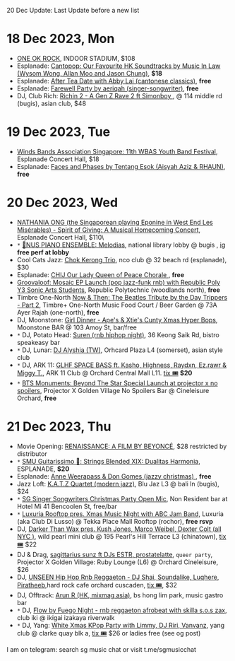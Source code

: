 20 Dec Update: Last Update before a new list

# 18 Dec 2023, Mon
- [ONE OK ROCK](https://ticketmaster.sg/activity/detail/23_oneokrock), INDOOR STADIUM, $108
- Esplanade: [Cantopop: Our Favourite HK Soundtracks by Music In Law (Wysom Wong, Allan Moo and Jason Chung)](https://esplanade.com/whats-on/festivals-and-series/series/coffee-morning-and-afternoon-tea/our-favourite-hk-soundtracks-by-music-in-law), **$18**
- Esplanade: [After Tea Date with Abby Lai (cantonese classics)](https://esplanade.com/whats-on/festivals-and-series/series/coffee-morning-and-afternoon-tea/after-tea-date-with-abby-lai), **free**
- Esplanade: [Farewell Party by aeriqah (singer-songwriter)](https://esplanade.com/whats-on/festivals-and-series/free-programmes/2023/come-together/farewell-party), **free**
- DJ, Club Rich: [Richin 2 - A Gen Z Rave 2 ft Simonboy ](https://instagram.com/p/C0eVdPQym0h/),  @ 114 middle rd (bugis), asian club, $48

# 19 Dec 2023, Tue
- [Winds Bands Association Singapore: 11th WBAS Youth Band Festival](https://sistic.com.sg/events/wbas1223), Esplanade Concert Hall, $18
- Esplanade: [Faces and Phases by Tentang Esok (Aisyah Aziz & RHAUN)](https://esplanade.com/whats-on/festivals-and-series/free-programmes/2023/come-together/faces-and-phases), **free**

# 20 Dec 2023, Wed
- [NATHANIA ONG (the Singaporean playing Eponine in West End Les Misérables) - Spirit of Giving: A Musical Homecoming Concert](https://sistic.com.sg/events/giving1223), Esplanade Concert Hall, $110\
- `*` [🎹NUS PIANO ENSEMBLE: Melodias](https://www.eventbrite.sg/e/773460470087), national library lobby @ bugis , [ig](https://www.instagram.com/p/C01Ea-ixA0a/) **free perf at lobby**
- Cool Cats Jazz: [Chok Kerong Trio](https://feverup.com/m/129097), nco club @ 32 beach rd (esplanade), $30
- Esplanade: [CHIJ Our Lady Queen of Peace Chorale ](https://esplanade.com/whats-on/festivals-and-series/free-programmes/2023/come-together/chij-our-lady-queen-of-peace-chorale), **free**
- [Groovaloof: Mosaic EP Launch (pop jazz-funk rnb) with Republic Poly Y3 Sonic Arts Students](https://instagram.com/p/C0jRQI6Bd9e/), Republic Polytechnic (woodlands north),  **free**
- Timbre One-North [Now & Then: The Beatles Tribute by the Day Trippers - Part 2](https://instagram.com/p/C0fxtHoSHgn/), Timbre+ One-North Music Food Court / Beer Garden @ 73A Ayer Rajah (one-north), **free**
- DJ, Moonstone: [Girl Dinner - Ape's & Xtie's  Cunty Xmas Hyper Bops](https://instagram.com/p/C0gwV1OSUzz/), Moonstone BAR @ 103 Amoy St, bar/free
- `*` DJ, Potato Head: [Suren (rnb hiphop night)](https://www.instagram.com/p/C0OaDy7Sh9J/), 36 Keong Saik Rd, bistro speakeasy bar
-  `*` DJ, Lunar: [DJ Alyshia (TW)](https://www.instagram.com/p/C0-9t2aS1ZX/), Orhcard Plaza L4 (somerset), asian style club
-  `*` DJ, ARK 11: [GLHF SPACE BASS  ft. Kasho, Highness, Raydxn, Ez.rawr & Miggy T.](https://www.instagram.com/p/C0_IYBFyHa6/), ARK 11 Club @ Orchard Central Mall L11. [tix 🎟](https://glhfspacebass.peatix.com) **$20**
- `*` [BTS Monuments: Beyond The Star Special Launch at projector x no spoilers](https://www.eventbrite.sg/e/774202449367), Projector X Golden Village No Spoilers Bar @ Cineleisure Orchard, **free**


# 21 Dec 2023, Thu
- Movie Opening: [RENAISSANCE: A FILM BY BEYONCÉ](https://theprojector.sg/films-and-events/renaissance/), $28 restricted by distributor
- `*` [SMU Guitarissimo 🎸: Strings Blended XIX: Dualitas Harmonia](https://www.instagram.com/p/C00wJdJRjdj/), ESPLANADE, **$20**
- Esplanade: [Anne Weerapass & Don Gomes (jazzy christmas) ](https://esplanade.com/whats-on/festivals-and-series/free-programmes/2023/come-together/anne-weerapass-and-don-gomes), **free**
- Jazz Loft: [K.A.T.Z Quartet (modern jazz)](https://eventbrite.sg/e/765546970597), Blu Jaz L3 @ bali ln (bugis), $24
- `*` [SG Singer Songwriters Christmas Party Open Mic](https://peatix.com/event/3790856), Non Resident bar at Hotel Mi 41 Bencoolen St, free/bar
- `*` [Luxuria Rooftop pres. Xmas Music Night with ABC Jam Band](https://www.instagram.com/p/C0_OJpgyifE/), Luxuria (aka Club Di Lusso) @ Tekka Place Mall Rooftop (rochor), **free rsvp**
- DJ, [Darker Than Wax pres. Kush Jones, Marco Weibel, Dexter Colt (all NYC )](https://www.instagram.com/p/C0jSmFVSQmW/), wild pearl mini club @ 195 Pearl's Hill Terrace L3 (chinatown), [tix 🎟](https://eventbrite.sg/e/773581201197) $22
- DJ & Drag, [sagittarius sunz ft DJs ESTR, prostatelatte](https://sagsunz.peatix.com/), `queer party`, Projector X Golden Village: Ruby Lounge (L6) @ Orchard Cineleisure, $26
- DJ, [UNSEEN Hip Hop Rnb Reggaeton - DJ Shai, Soundalike, Luqhere, Piratheeb](https://instagram.com/p/C0OweZDxPI4/),hard rock cafe orchard cuscaden, [tix 🎟](https://eventbrite.com/e/763850516457), $32
- DJ, Offtrack: [Arun R (HK, mixmag asia)](https://instagram.com/p/Cz5buRmSfd9/), bs hong lim park, music gastro bar
- `*` DJ, [Flow by Fuego Night - rnb reggaeton afrobeat with skilla s.o.s zax](https://flow21dec.peatix.com/), club iki @ ikigai izakaya riverwalk
- `*` DJ, Yang: [White Xmas KPop Party with Limmy, DJ Riri, Vanvanz](https://www.instagram.com/p/C03xHLlyr5T/), yang club @ clarke quay blk a, [tix 🎟](https://app.ticket-crowdserve.com/events/asian-szn-20-white-xmas-kpop-party-clq6c5yo70052pu01d7rqvh5b) $26 or ladies free (see og post)

I am on telegram: search sg music chat or visit t.me/sgmusicchat
